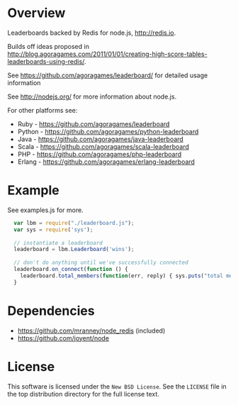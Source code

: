 # Overview


Leaderboards backed by Redis for node.js, http://redis.io.

Builds off ideas proposed in http://blog.agoragames.com/2011/01/01/creating-high-score-tables-leaderboards-using-redis/.

See https://github.com/agoragames/leaderboard/ for detailed usage information

See http://nodejs.org/ for more information about node.js.

For other platforms see:

+ Ruby - https://github.com/agoragames/leaderboard
+ Python - https://github.com/agoragames/python-leaderboard
+ Java - https://github.com/agoragames/java-leaderboard
+ Scala - https://github.com/agoragames/scala-leaderboard
+ PHP - https://github.com/agoragames/php-leaderboard
+ Erlang - https://github.com/agoragames/erlang-leaderboard

# Example


See examples.js for more.

```javascript
  var lbm = require("./leaderboard.js");
  var sys = require('sys');
  
  // instantiate a leaderboard
  leaderboard = lbm.Leaderboard('wins');
  
  // don't do anything until we've successfully connected
  leaderboard.on_connect(function () {
    leaderboard.total_members(function(err, reply) { sys.puts("total members: " + reply) })
  }
```

# Dependencies

  * https://github.com/mranney/node_redis (included)
  * https://github.com/joyent/node

# License

This software is licensed under the `New BSD License`. See the ``LICENSE``
file in the top distribution directory for the full license text.
